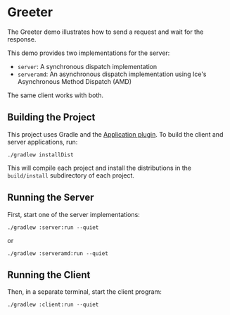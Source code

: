 # Greeter

The Greeter demo illustrates how to send a request and wait for the response.

This demo provides two implementations for the server:
- `server`: A synchronous dispatch implementation
- `serveramd`: An asynchronous dispatch implementation using Ice's Asynchronous Method Dispatch (AMD)

The same client works with both.

## Building the Project

This project uses Gradle and the [Application plugin]. To build the client and server applications, run:

```shell
./gradlew installDist
```

This will compile each project and install the distributions in the `build/install` subdirectory of each project.

## Running the Server

First, start one of the server implementations:

```shell
./gradlew :server:run --quiet
```

or

```shell
./gradlew :serveramd:run --quiet
```

## Running the Client

Then, in a separate terminal, start the client program:

```shell
./gradlew :client:run --quiet
```

[Application plugin]: https://docs.gradle.org/current/userguide/application_plugin.html
